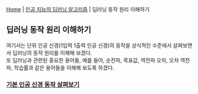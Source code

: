 [Home](./../../README.md) | [인공 지능의 딥러닝 알고리즘](./../README.md) | 딥러닝 동작 원리 이해하기

## 딥러닝 동작 원리 이해하기
여기서는 단위 인공 신경(1입력 1출력 인공 신경)의 동작을 상식적인 수준에서 살펴보면서 딥러닝의 동작 원리를 이해해 보겠다.  
또 딥러닝과 관련된 중요한 용어들, 예를 들어, 순전파, 목표값, 역전파 오차, 오차 역전파, 학습률과 같은 용어들을 이해해 보도록 하겠다.

### [기본 인공 신경 동작 살펴보기](./2_1_1/README.md)
